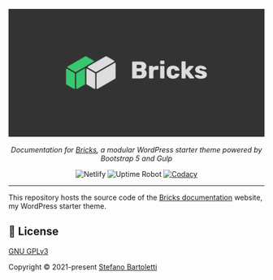 ![Bricks](/docs/.vuepress/public/preview.png)

<div align="center">

*Documentation for [Bricks](https://github.com/stefanobartoletti/bricks), a modular WordPress starter theme powered by Bootstrap 5 and Gulp*

![Netlify](https://img.shields.io/netlify/e87811e1-2155-441c-9b37-a530af318ff7)
![Uptime Robot](https://img.shields.io/uptimerobot/ratio/m788876818-dca8d3a19450f16304ed9aaa)
[![Codacy](https://img.shields.io/codacy/grade/03863dfa01c44a8fb7f4e4e691948dd1)](https://app.codacy.com/gh/stefanobartoletti/bricks-docs)

---

</div>

This repository hosts the source code of the [Bricks documentation](https://bricks.stefanobartoletti.it/) website, my WordPress starter theme.

## 📝 License

[GNU GPLv3](https://github.com/stefanobartoletti/bricks/blob/master/LICENSE.txt)

Copyright © 2021-present [Stefano Bartoletti](https://github.com/stefanobartoletti)
